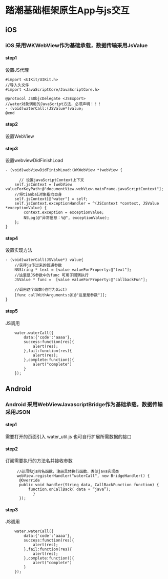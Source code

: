 # 踏潮基础框架原生App与js交互
## iOS
### iOS 采用WKWebView作为基础承载，数据传输采用JsValue
#### step1
设置JS代理
```
#import <UIKit/UIKit.h>
//导入头文件
#import <JavaScriptCore/JavaScriptCore.h>

@protocol JSObjcDelegate <JSExport>
//water对象调用的JavaScript方法，必须声明！！！
- (void)waterCall:(JSValue*)value;
@end
```
#### step2
设置WebView

#### step3
设置webviewDidFinishLoad
```
- (void)webViewDidFinishLoad:(WKWebView *)webView {

      // 设置javaScriptContext上下文
    self.jsContext = [webView valueForKeyPath:@"documentView.webView.mainFrame.javaScriptContext"];
    //将tianbai对象指向自身
    self.jsContext[@"water"] = self;
    self.jsContext.exceptionHandler = ^(JSContext *context, JSValue *exceptionValue) {
        context.exception = exceptionValue;
        NSLog(@"异常信息：%@", exceptionValue);
    };
}
```

#### step4
设置实现方法
```
- (void)waterCall(JSValue*) value{
    //获得js传过来的普通参数
    NSString * text = [value valueForProperty:@"text"];
    //这里是JS参数中的func 可用于回调执行
    JSValue * func =  [value valueForProperty:@"callbackFun"];

    //调用这个函数(也可为Dict)
    [func callWithArguments:@[@"这里是参数"]];
}
```
#### step5
JS调用
```
    water.waterCall({
        data:{'code':'aaaa'},
        success:function(res){
            alert(res);
        },fail:function(res){
            alert(res);
        },complete:function(){
            alert("complete")
        }
    });
```
## Android
### Android 采用WebViewJavascriptBridge作为基础承载，数据传输采用JSON
#### step1
需要打开的页面引入 water_util.js 也可自行扩展所需数据的接口
#### step2
订阅需要执行的方法名并接收参数
```
     //必须和js同名函数，注册具体执行函数，类似java实现类
     webView.registerHandler("waterCall", new BridgeHandler() {
      @Override
      public void handler(String data, CallBackFunction function) {
          function.onCallBack( data + “java”);
            }
      });
```
#### step3
JS调用
```
    water.waterCall({
        data:{'code':'aaaa'},
        success:function(res){
            alert(res);
        },fail:function(res){
            alert(res);
        },complete:function(){
            alert("complete")
        }
    });
```